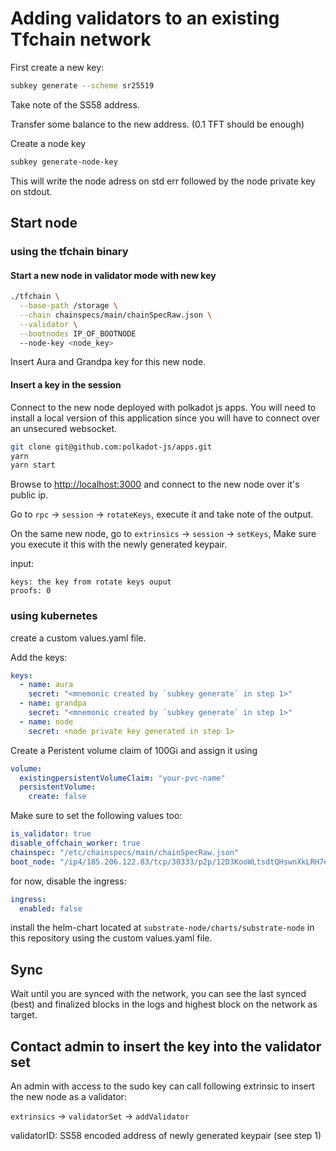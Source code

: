 # Adding validators to an existing Tfchain network

First create a new key:

```sh
subkey generate --scheme sr25519
```

Take note of the SS58 address.

Transfer some balance to the new address. (0.1 TFT should be enough)

Create a node key

```sh
subkey generate-node-key
```

This will write the node adress on std err followed by the node private key on stdout.

## Start node

### using the tfchain binary

#### Start a new node in validator mode with new key

```sh
./tfchain \
  --base-path /storage \
  --chain chainspecs/main/chainSpecRaw.json \
  --validator \
  --bootnodes IP_OF_BOOTNODE
  --node-key <node_key>
```

Insert Aura and Grandpa key for this new node.

#### Insert a key in the session

Connect to the new node deployed with polkadot js apps. You will need to install a local version of this application since you will have to connect over an unsecured websocket.

```sh
git clone git@github.com:polkadot-js/apps.git
yarn
yarn start
```

Browse to <http://localhost:3000> and connect to the new node over it's public ip.

Go to `rpc` -> `session` -> `rotateKeys`, execute it and take note of the output.

On the same new node, go to `extrinsics` -> `session` -> `setKeys`, Make sure you execute it this with the newly generated keypair.

input:

```log
keys: the key from rotate keys ouput
proofs: 0
```

### using kubernetes

create a custom values.yaml file.

Add the keys:

```yaml
keys:
  - name: aura
    secret: "<mnemonic created by `subkey generate` in step 1>"
  - name: grandpa
    secret: "<mnemonic created by `subkey generate` in step 1>"
  - name: node
    secret: <node private key generated in step 1>
```

Create a Peristent volume claim of 100Gi and assign it using

```yaml
volume:
  existingpersistentVolumeClaim: "your-pvc-name"
  persistentVolume:
    create: false
```

Make sure to set the following values too:

```yaml
is_validator: true
disable_offchain_worker: true
chainspec: "/etc/chainspecs/main/chainSpecRaw.json"
boot_node: "/ip4/185.206.122.83/tcp/30333/p2p/12D3KooWLtsdtQHswnXkLRH7e8vZJHktsh7gfuL5PoADV51JJ6wY"
```

for now, disable the ingress:

```yaml
ingress:
  enabled: false
```

install the helm-chart located at `substrate-node/charts/substrate-node` in this repository using the custom values.yaml file.

## Sync

Wait until you are synced with the network, you can see the last synced (best) and finalized blocks in the logs and highest block on the network as target.

## Contact admin to insert the key into the validator set

An admin with access to the sudo key can call following extrinsic to insert the new node as a validator:

`extrinsics` -> `validatorSet` -> `addValidator`

validatorID: SS58 encoded address of newly generated keypair (see step 1)

